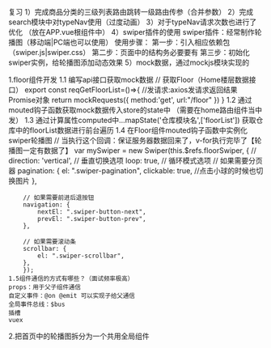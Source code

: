 复习
1）完成商品分类的三级列表路由跳转一级路由传参（合并参数）
2）完成search模块中对typeNav使用（过度动画）
3）对于typeNav请求次数也进行了优化 （放在APP.vue根组件中）
4）swiper插件的使用
    swiper插件：经常制作轮播图（移动端|PC端也可以使用）
使用步骤：
第一步：引入相应依赖包（swiper.js|swiper.css）
第二步：页面中的结构务必要要有
第三步：初始化swiper实例，给轮播图添加动态效果
5）mock数据，通过mockjs模块实现的

1.floor组件开发 
    1.1 编写api接口获取mock数据
    // 获取Floor（Home楼层数据接口）
    export const reqGetFloorList=()=>{
        //发请求:axios发请求返回结果Promise对象
        return  mockRequests({
            method:'get',
            url:"/floor"
        })
    }
    1.2 通过mouted钩子函数获取mock数据传入store的state中 （需要在home路由组件当中发）
    1.3 通过计算属性computed中...mapState('仓库模块名',['floorList'])
    获取仓库中的floorList数据进行前台遍历
    1.4 在Floor组件mouted钩子函数中实例化swiper轮播图
        // 当执行这个回调：保证服务器数据回来了，v-for执行完毕了【轮播图一定有数据了】
        var mySwiper = new Swiper(this.$refs.floorSwiper, {
        //   direction: 'vertical', // 垂直切换选项
        loop: true, // 循环模式选项
        // 如果需要分页器
        pagination: {
            el: ".swiper-pagination",
            clickable: true, //点击小球的时候也切换图片
        },

        // 如果需要前进后退按钮
        navigation: {
            nextEl: ".swiper-button-next",
            prevEl: ".swiper-button-prev",
        },

        // 如果需要滚动条
        scrollbar: {
            el: ".swiper-scrollbar",
        },
        });
    1.5组件通信的方式有哪些？（面试频率极高）
    props：用于父子组件通信
    自定义事件：@on @emit 可以实现子给父通信
    全局事件总线：$bus
    插槽
    vuex

2.把首页中的轮播图拆分为一个共用全局组件
